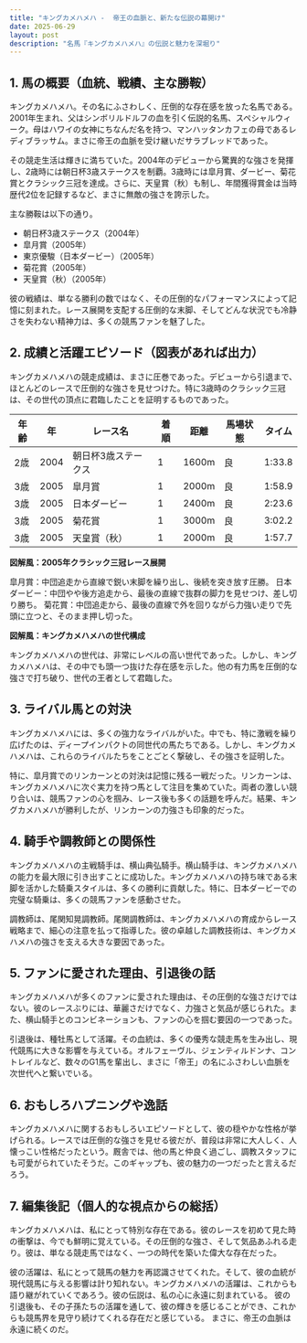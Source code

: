```yaml
---
title: "キングカメハメハ -  帝王の血脈と、新たな伝説の幕開け"
date: 2025-06-29
layout: post
description: "名馬『キングカメハメハ』の伝説と魅力を深堀り"
---
```


## 1. 馬の概要（血統、戦績、主な勝鞍）

キングカメハメハ。その名にふさわしく、圧倒的な存在感を放った名馬である。2001年生まれ、父はシンボリルドルフの血を引く伝説的名馬、スペシャルウィーク。母はハワイの女神にちなんだ名を持つ、マンハッタンカフェの母であるレディブラッサム。まさに帝王の血脈を受け継いだサラブレッドであった。

その競走生活は輝きに満ちていた。2004年のデビューから驚異的な強さを発揮し、2歳時には朝日杯3歳ステークスを制覇。3歳時には皐月賞、ダービー、菊花賞とクラシック三冠を達成。さらに、天皇賞（秋）も制し、年間獲得賞金は当時歴代2位を記録するなど、まさに無敵の強さを誇示した。

主な勝鞍は以下の通り。

* 朝日杯3歳ステークス（2004年）
* 皐月賞（2005年）
* 東京優駿（日本ダービー）（2005年）
* 菊花賞（2005年）
* 天皇賞（秋）（2005年）


彼の戦績は、単なる勝利の数ではなく、その圧倒的なパフォーマンスによって記憶に刻まれた。レース展開を支配する圧倒的な末脚、そしてどんな状況でも冷静さを失わない精神力は、多くの競馬ファンを魅了した。


## 2. 成績と活躍エピソード（図表があれば出力）

キングカメハメハの競走成績は、まさに圧巻であった。デビューから引退まで、ほとんどのレースで圧倒的な強さを見せつけた。特に3歳時のクラシック三冠は、その世代の頂点に君臨したことを証明するものであった。

| 年齢 | 年 | レース名             | 着順 | 距離 | 馬場状態 | タイム      |
|------|----|----------------------|------|------|----------|-------------|
| 2歳   | 2004 | 朝日杯3歳ステークス | 1    | 1600m| 良        | 1:33.8      |
| 3歳   | 2005 | 皐月賞               | 1    | 2000m| 良        | 1:58.9      |
| 3歳   | 2005 | 日本ダービー           | 1    | 2400m| 良        | 2:23.6      |
| 3歳   | 2005 | 菊花賞               | 1    | 3000m| 良        | 3:02.2      |
| 3歳   | 2005 | 天皇賞（秋）           | 1    | 2000m| 良        | 1:57.7      |


**図解風：2005年クラシック三冠レース展開**

皐月賞：中団追走から直線で鋭い末脚を繰り出し、後続を突き放す圧勝。
日本ダービー：中団やや後方追走から、最後の直線で抜群の脚力を見せつけ、差し切り勝ち。
菊花賞：中団追走から、最後の直線で外を回りながら力強い走りで先頭に立つと、そのまま押し切った。

**図解風：キングカメハメハの世代構成**

キングカメハメハの世代は、非常にレベルの高い世代であった。しかし、キングカメハメハは、その中でも頭一つ抜けた存在感を示した。他の有力馬を圧倒的な強さで打ち破り、世代の王者として君臨した。


## 3. ライバル馬との対決

キングカメハメハには、多くの強力なライバルがいた。中でも、特に激戦を繰り広げたのは、ディープインパクトの同世代の馬たちである。しかし、キングカメハメハは、これらのライバルたちをことごとく撃破し、その強さを証明した。

特に、皐月賞でのリンカーンとの対決は記憶に残る一戦だった。リンカーンは、キングカメハメハに次ぐ実力を持つ馬として注目を集めていた。両者の激しい競り合いは、競馬ファンの心を掴み、レース後も多くの話題を呼んだ。結果、キングカメハメハが勝利したが、リンカーンの力強さも印象的だった。


## 4. 騎手や調教師との関係性

キングカメハメハの主戦騎手は、横山典弘騎手。横山騎手は、キングカメハメハの能力を最大限に引き出すことに成功した。キングカメハメハの持ち味である末脚を活かした騎乗スタイルは、多くの勝利に貢献した。特に、日本ダービーでの完璧な騎乗は、多くの競馬ファンを感動させた。

調教師は、尾関知晃調教師。尾関調教師は、キングカメハメハの育成からレース戦略まで、細心の注意を払って指導した。彼の卓越した調教技術は、キングカメハメハの強さを支える大きな要因であった。


## 5. ファンに愛された理由、引退後の話

キングカメハメハが多くのファンに愛された理由は、その圧倒的な強さだけではない。彼のレースぶりには、華麗さだけでなく、力強さと気品が感じられた。また、横山騎手とのコンビネーションも、ファンの心を掴む要因の一つであった。

引退後は、種牡馬として活躍。その血統は、多くの優秀な競走馬を生み出し、現代競馬に大きな影響を与えている。オルフェーヴル、ジェンティルドンナ、コントレイルなど、数々のG1馬を輩出し、まさに「帝王」の名にふさわしい血脈を次世代へと繋いでいる。


## 6. おもしろハプニングや逸話

キングカメハメハに関するおもしろいエピソードとして、彼の穏やかな性格が挙げられる。レースでは圧倒的な強さを見せる彼だが、普段は非常に大人しく、人懐っこい性格だったという。厩舎では、他の馬と仲良く過ごし、調教スタッフにも可愛がられていたそうだ。このギャップも、彼の魅力の一つだったと言えるだろう。


## 7. 編集後記（個人的な視点からの総括）

キングカメハメハは、私にとって特別な存在である。彼のレースを初めて見た時の衝撃は、今でも鮮明に覚えている。その圧倒的な強さ、そして気品あふれる走り。彼は、単なる競走馬ではなく、一つの時代を築いた偉大な存在だった。

彼の活躍は、私にとって競馬の魅力を再認識させてくれた。そして、彼の血統が現代競馬に与える影響は計り知れない。キングカメハメハの活躍は、これからも語り継がれていくであろう。彼の伝説は、私の心に永遠に刻まれている。  彼の引退後も、その子孫たちの活躍を通して、彼の輝きを感じることができ、これからも競馬界を見守り続けてくれる存在だと感じている。  まさに、帝王の血脈は永遠に続くのだ。
